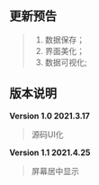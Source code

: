 ## 更新预告

> 1. 数据保存；
> 2. 界面美化；
>3. 数据可视化;



## 版本说明

**Version 1.0	2021.3.17**

> 源码UI化

**Version 1.1	2021.4.25**

> 屏幕居中显示